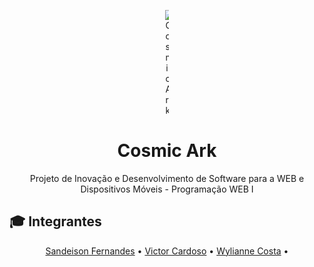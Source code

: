 <p align="center">
	<img src="https://pixabay.com/static/uploads/photo/2016/07/14/05/53/spaceship-1516139_960_720.jpg" alt="Cosmic Ark" style="max-width:1%;">
</p>

<h1 align="center">Cosmic Ark</h1>

<p align="center">Projeto de Inovação e Desenvolvimento de Software para a WEB e Dispositivos Móveis - Programação WEB I</p>

## :mortar_board: Integrantes

<a id="user-content-Índice" class="anchor" href="#Índice" aria-hidden="true"></a>
<p align="center">
  <a href="https://github.com/SANDEISON" target="_blank">Sandeison Fernandes</a> •
  <a href="https://github.com/VictorCardoso22" target="_blank">Victor Cardoso</a> •
	<a href="https://github.com/Wylianne" target="_blank">Wylianne Costa</a> •
</p>
